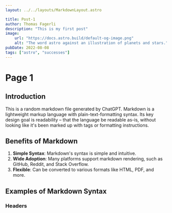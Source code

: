 ```yaml
---
layout: ../../layouts/MarkdownLayout.astro

title: Post-1
author: Thomas Fagerli
description: "This is my first post"
image:
    url: "https://docs.astro.build/default-og-image.png"
    alt: "The word astro against an illustration of planets and stars."
pubDate: 2022-08-08
tags: ["astro", "successes"]
---
```

# Page 1

## Introduction

This is a random markdown file generated by ChatGPT. Markdown is a lightweight markup language with plain-text-formatting syntax. Its key design goal is readability – that the language be readable as-is, without looking like it's been marked up with tags or formatting instructions.

## Benefits of Markdown

1. **Simple Syntax**: Markdown's syntax is simple and intuitive.
2. **Wide Adoption**: Many platforms support markdown rendering, such as GitHub, Reddit, and Stack Overflow.
3. **Flexible**: Can be converted to various formats like HTML, PDF, and more.

## Examples of Markdown Syntax

### Headers


